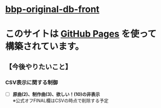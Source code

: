 # [bbp-original-db-front](https://piesmist.github.io/bbp-original-db-front/)
# このサイトは [GitHub Pages](https://pages.github.com/) を使って構築されています。

## 【今後やりたいこと】

### CSV表示に関する制御  

- [ ] **原曲(2)、制作曲(3)、欲しい！(10)の非表示**  
※公式オフFINAL欄はCSVの時点で削除する予定  

